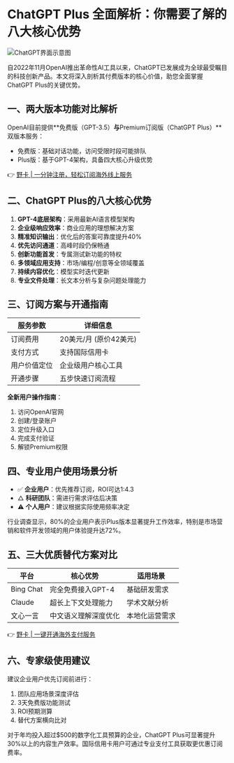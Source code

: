 # ChatGPT Plus 全面解析：你需要了解的八大核心优势

![ChatGPT界面示意图](https://bbtdd.com/wp-content/uploads/img/809978123.webp)

自2022年11月OpenAI推出革命性AI工具以来，ChatGPT已发展成为全球最受瞩目的科技创新产品。本文将深入剖析其付费版本的核心价值，助您全面掌握ChatGPT Plus的关键优势。

## 一、两大版本功能对比解析
OpenAI目前提供**免费版（GPT-3.5）**与**Premium订阅版（ChatGPT Plus）**双版本服务：
- 免费版：基础对话功能，访问受限时段可能排队
- Plus版：基于GPT-4架构，具备四大核心升级优势

👉 [野卡 | 一分钟注册，轻松订阅海外线上服务](https://bbtdd.com/yeka)

## 二、ChatGPT Plus的八大核心优势
1. **GPT-4底层架构**：采用最新AI语言模型架构
2. **企业级响应效率**：商业应用的理想解决方案
3. **精准知识输出**：优化后的答案可靠度提升40%
4. **优先访问通道**：高峰时段仍保畅通
5. **创新功能首发**：专属测试新功能的特权
6. **多领域应用支持**：市场/编程/创意等全领域覆盖
7. **持续内容优化**：模型实时迭代更新
8. **专业文件处理**：长文本分析与复杂问题处理能力

## 三、订阅方案与开通指南
| 服务参数       | 详细信息               |
|----------------|------------------------|
| 订阅费用       | 20美元/月 (原价42美元) |
| 支付方式       | 支持国际信用卡         |
| 用户价值定位   | 企业级用户核心工具     |
| 开通步骤       | 五步快速订阅流程       |

**全新用户操作指南**：
1. 访问OpenAI官网
2. 创建/登录账户
3. 定位升级入口
4. 完成支付验证
5. 解锁Premium权限

## 四、专业用户使用场景分析
- ✅️ **企业用户**：优先推荐订阅，ROI可达1:4.3
- △ **科研团队**：需进行需求评估后决策
- ⚠️ **个人用户**：建议根据实际使用频率决定

行业调查显示，80%的企业用户表示Plus版本显著提升工作效率，特别是市场营销和软件开发领域的用户体验提升达72%。

## 五、三大优质替代方案对比
| 平台         | 核心优势                   | 适用场景         |
|--------------|----------------------------|------------------|
| Bing Chat    | 完全免费接入GPT-4          | 基础研发需求     |
| Claude       | 超长上下文处理能力         | 学术文献分析     |
| 文心一言      | 中文语义理解深度优化       | 本地化运营需求   |

👉 [野卡 | 一键开通海外支付服务](https://bbtdd.com/yeka)

## 六、专家级使用建议
建议企业用户优先订阅前进行：
1. 团队应用场景深度评估
2. 3天免费版功能测试
3. ROI预期测算
4. 替代方案横向比对

对于年均投入超过$500的数字化工具预算的企业，ChatGPT Plus可显著提升30%以上的内容生产效率。国际信用卡用户可通过专业支付工具获取更优惠订阅费率。